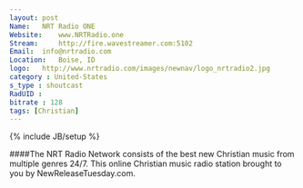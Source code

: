 ```yaml
---
layout: post
Name: 	NRT Radio ONE
Website: 	www.NRTRadio.one
Stream: 	http://fire.wavestreamer.com:5102
Email: 	info@nrtradio.com
Location: 	Boise, ID
logo: 	http://www.nrtradio.com/images/newnav/logo_nrtradio2.jpg
category : United-States
s_type : shoutcast
RadUID : 
bitrate : 128
tags: [Christian]
---
```

{% include JB/setup %}

####The NRT Radio Network consists of the best new Christian music from multiple genres 24/7. This online Christian music radio station brought to you by NewReleaseTuesday.com.